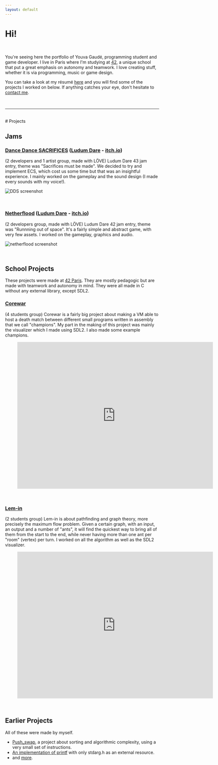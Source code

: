 ```yaml
---
layout: default
---
```

# Hi!

<br />

You're seeing here the portfolio of Youva Gaudé, programming student and game developer. I live in Paris where I'm studying at [42](https://www.42.fr/), a unique school that put a great emphasis on autonomy and teamwork. I love creating stuff, whether it is via programming, music or game design.

You can take a look at my résumé [here](https://github.com/Eviber/resume/raw/master/resume_youva_gaude.pdf) and you will find some of the projects I worked on below. If anything catches your eye, don't hesitate to [contact me](mailto:ygaude@student.42.fr).

<br />

---

<br />
# Projects

## Jams

### [Dance Dance SACRIFICES](https://github.com/eviber/ldjam43/) ([Ludum Dare](https://ldjam.com/events/ludum-dare/43/dance-dance-sacrifices) - [itch.io](https://eviber.itch.io/dance-dance-sacrifices))
(2 developers and 1 artist group, made with LÖVE)
Ludum Dare 43 jam entry, theme was "Sacrifices must be made". We decided to try and implement ECS, which cost us some time but that was an insightful experience. I mainly worked on the gameplay and the sound design (I made every sounds with my voice!).

![DDS screenshot](https://i.imgur.com/TxCGMoS.png)

<br />

### [Netherflood](https://github.com/eviber/ldjam42/) ([Ludum Dare](https://ldjam.com/events/ludum-dare/42/nether-flood) - [itch.io](https://eviber.itch.io/netherflood))
(2 developers group, made with LÖVE)
Ludum Dare 42 jam entry, theme was "Runnning out of space". It's a fairly simple and abstract game, with very few assets. I worked on the gameplay, graphics and audio.

![netherflood screenshot](https://i.imgur.com/x741lS3.png)

<br />

## School Projects
These projects were made at [42 Paris](https://www.42.fr/). They are mostly pedagogic but are made with teamwork and autonomy in mind. They were all made in C without any external library, except SDL2.

### [Corewar](https://github.com/Eviber/corewar)
(4 students group)
Corewar is a fairly big project about making a VM able to host a death match between different small programs written in assembly that we call "champions". My part in the making of this project was mainly the visualizer which I made using SDL2. I also made some example champions.

<div class="video">
    <figure>
		<iframe width="640" height="480" src="https://www.youtube.com/embed/Ty2P6FtErXk?rel=0" frameborder="0" allowfullscreen></iframe>
	</figure>
</div>

<br />

### [Lem-in](https://github.com/Eviber/lem-in)
(2 students group)
Lem-in is about pathfinding and graph theory, more precisely the maximum flow problem. Given a certain graph, with an input, an output and a number of "ants", it will find the quickest way to bring all of them from the start to the end, while never having more than one ant per "room" (vertex) per turn. I worked on all the algorithm as well as the SDL2 visualizer.

<div class="video">
    <figure>
		<iframe width="640" height="480" src="https://www.youtube.com/embed/aD20O2oQ1DQ?rel=0" frameborder="0" allowfullscreen></iframe>
	</figure>
</div>

<br />

## Earlier Projects
All of these were made by myself.
* [Push_swap](https://github.com/Eviber/push_swap/), a project about sorting and algorithmic complexity, using a very small set of instructions.
* [An implementation of printf](https://github.com/Eviber/ft_printf) with only stdarg.h as an external resource.
* and [more](https://github.com/Eviber/).
